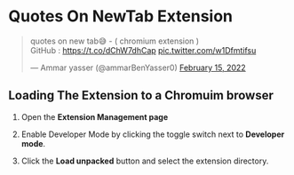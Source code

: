 # Quotes On NewTab Extension

<blockquote class="twitter-tweet"><p lang="en" dir="ltr">quotes on new tab😅 - ( chromium extension )<br>GitHub : <a href="https://t.co/dChW7dhCap">https://t.co/dChW7dhCap</a> <a href="https://t.co/w1Dfmtifsu">pic.twitter.com/w1Dfmtifsu</a></p>&mdash; Ammar yasser (@ammarBenYasser0) <a href="https://twitter.com/ammarBenYasser0/status/1493647356373442573?ref_src=twsrc%5Etfw">February 15, 2022</a></blockquote> <script async src="https://platform.twitter.com/widgets.js" charset="utf-8"></script>

## Loading The Extension to a Chromuim browser

1. Open the **Extension Management page**

2. Enable Developer Mode by clicking the toggle switch next to **Developer mode**.

3. Click the **Load unpacked** button and select the extension directory.
